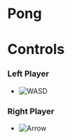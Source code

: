 # Pong

# Controls
### **Left Player**
  * ![WASD](https://github.com/Ferrochrom3/Pong/assets/132790622/949393aa-6809-4f33-a758-14f710c90c0e)

### **Right Player**
  * ![Arrow](https://github.com/Ferrochrom3/Pong/assets/132790622/fe8d0993-b26d-4294-8515-341417e235e8)

